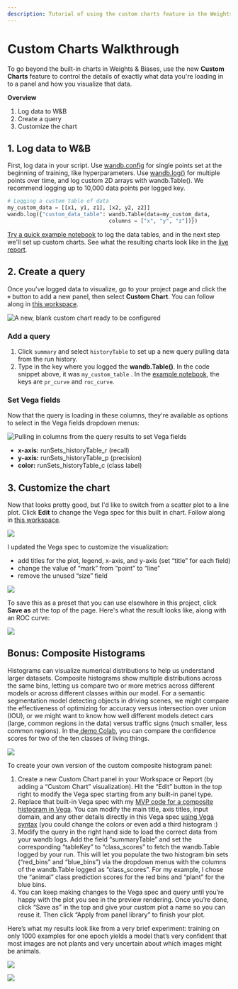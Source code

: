 ```yaml
---
description: Tutorial of using the custom charts feature in the Weights & Biases UI
---
```


# Custom Charts Walkthrough

To go beyond the built-in charts in Weights & Biases, use the new **Custom Charts** feature to control the details of exactly what data you're loading in to a panel and how you visualize that data.

**Overview**

1. Log data to W&B
2. Create a query
3. Customize the chart

## 1. Log data to W&B

First, log data in your script. Use [wandb.config](../../../../guides/track/config.md) for single points set at the beginning of training, like hyperparameters. Use [wandb.log()](../../../../guides/track/log/intro.md) for multiple points over time, and log custom 2D arrays with wandb.Table(). We recommend logging up to 10,000 data points per logged key.

```python
# Logging a custom table of data
my_custom_data = [[x1, y1, z1], [x2, y2, z2]]
wandb.log({"custom_data_table": wandb.Table(data=my_custom_data,
                                columns = ["x", "y", "z"])})
```

[Try a quick example notebook](https://bit.ly/custom-charts-colab) to log the data tables, and in the next step we'll set up custom charts. See what the resulting charts look like in the [live report](https://app.wandb.ai/demo-team/custom-charts/reports/Custom-Charts--VmlldzoyMTk5MDc).

## 2. Create a query

Once you've logged data to visualize, go to your project page and click the **`+`** button to add a new panel, then select **Custom Chart**. You can follow along in [this workspace](https://app.wandb.ai/demo-team/custom-charts).

![A new, blank custom chart ready to be configured](/images/app_ui/create_a_query.png)

### **Add a query**

1. Click `summary` and select `historyTable` to set up a new query pulling data from the run history.
2. Type in the key where you logged the **wandb.Table()**. In the code snippet above, it was `my_custom_table` . In the [example notebook](https://bit.ly/custom-charts-colab), the keys are `pr_curve` and `roc_curve`.

### Set Vega fields

Now that the query is loading in these columns, they're available as options to select in the Vega fields dropdown menus:

![Pulling in columns from the query results to set Vega fields](/images/app_ui/set_vega_fields.png)

* **x-axis:** runSets\_historyTable\_r (recall)
* **y-axis:** runSets\_historyTable\_p (precision)
* **color:** runSets\_historyTable\_c (class label)

## 3. Customize the chart

Now that looks pretty good, but I'd like to switch from a scatter plot to a line plot. Click **Edit** to change the Vega spec for this built in chart. Follow along in [this workspace](https://app.wandb.ai/demo-team/custom-charts).

![](https://paper-attachments.dropbox.com/s\_5FCA7E5A968820ADD0CD5402B4B0F71ED90882B3AC586103C1A96BF845A0EAC7\_1597442115525\_Screen+Shot+2020-08-14+at+2.52.24+PM.png)

I updated the Vega spec to customize the visualization:

* add titles for the plot, legend, x-axis, and y-axis (set “title” for each field)
* change the value of “mark” from “point” to “line”
* remove the unused “size” field

![](/images/app_ui/customize_vega_spec_for_pr_curve.png)

To save this as a preset that you can use elsewhere in this project, click **Save as** at the top of the page. Here's what the result looks like, along with an ROC curve:

![](https://paper-attachments.dropbox.com/s\_5FCA7E5A968820ADD0CD5402B4B0F71ED90882B3AC586103C1A96BF845A0EAC7\_1597442868347\_Screen+Shot+2020-08-14+at+3.07.30+PM.png)

## Bonus: Composite Histograms

Histograms can visualize numerical distributions to help us understand larger datasets. Composite histograms show multiple distributions across the same bins, letting us compare two or more metrics across different models or across different classes within our model. For a semantic segmentation model detecting objects in driving scenes, we might compare the effectiveness of optimizing for accuracy versus intersection over union (IOU), or we might want to know how well different models detect cars (large, common regions in the data) versus traffic signs (much smaller, less common regions). In the[ demo Colab](https://bit.ly/custom-charts-colab), you can compare the confidence scores for two of the ten classes of living things.

![](/images/app_ui/composite_histograms.png)

To create your own version of the custom composite histogram panel:

1. Create a new Custom Chart panel in your Workspace or Report (by adding a “Custom Chart” visualization). Hit the “Edit” button in the top right to modify the Vega spec starting from any built-in panel type.
2. Replace that built-in Vega spec with my [MVP code for a composite histogram in Vega](https://gist.github.com/staceysv/9bed36a2c0c2a427365991403611ce21). You can modify the main title, axis titles, input domain, and any other details directly in this Vega spec [using Vega syntax](https://vega.github.io/) (you could change the colors or even add a third histogram :)
3. Modify the query in the right hand side to load the correct data from your wandb logs. Add the field “summaryTable” and set the corresponding “tableKey” to “class\_scores” to fetch the wandb.Table logged by your run. This will let you populate the two histogram bin sets (“red\_bins” and “blue\_bins”) via the dropdown menus with the columns of the wandb.Table logged as “class\_scores”. For my example, I chose the “animal” class prediction scores for the red bins and “plant” for the blue bins.
4. You can keep making changes to the Vega spec and query until you’re happy with the plot you see in the preview rendering. Once you’re done, click “Save as” in the top and give your custom plot a name so you can reuse it. Then click “Apply from panel library” to finish your plot.

Here’s what my results look like from a very brief experiment: training on only 1000 examples for one epoch yields a model that’s very confident that most images are not plants and very uncertain about which images might be animals.

![](https://paper-attachments.dropbox.com/s\_5FCA7E5A968820ADD0CD5402B4B0F71ED90882B3AC586103C1A96BF845A0EAC7\_1598376315319\_Screen+Shot+2020-08-25+at+10.24.49+AM.png)

![](https://paper-attachments.dropbox.com/s\_5FCA7E5A968820ADD0CD5402B4B0F71ED90882B3AC586103C1A96BF845A0EAC7\_1598376160845\_Screen+Shot+2020-08-25+at+10.08.11+AM.png)

